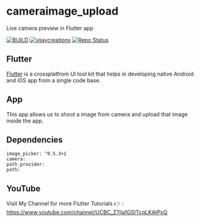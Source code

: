 # cameraimage_upload 

Live camera preview in Flutter app


[![BUILD](https://img.shields.io/badge/Build-Passing-<COLOR>.svg)](https://github.com/vijayinyoutube/cameraimage_upload)  [![vijaycreations](https://img.shields.io/website-up-vijaycreations-green-orange/http/cv.lbesson.qc.to.svg)](https://www.youtube.com/channel/UCBC_Z7jla1GSITcqLKAtPxQ) [![Repo Status](https://img.shields.io/badge/RepoStatus-Active-blue.svg)](https://github.com/vijayinyoutube/cameraimage_upload)

## Flutter
[Flutter](https://flutter.dev/) is a crossplatfrom UI tool kit that helps in developing native Android and iOS app from a single code base.

## App

This app allows us to shoot a image from camera and upload that image inside the app.

## Dependencies
```
image_picker: ^0.5.3+1
camera:
path_provider:
path:
```
## YouTube

Visit My Channel for more Flutter Tutorials 👉 : https://www.youtube.com/channel/UCBC_Z7jla1GSITcqLKAtPxQ 






